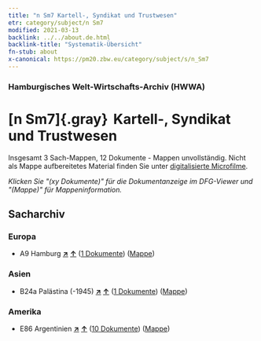 ```yaml
---
title: "n Sm7 Kartell-, Syndikat und Trustwesen"
etr: category/subject/n Sm7
modified: 2021-03-13
backlink: ../../about.de.html
backlink-title: "Systematik-Übersicht"
fn-stub: about
x-canonical: https://pm20.zbw.eu/category/subject/s/n_Sm7
---
```


### Hamburgisches Welt-Wirtschafts-Archiv (HWWA)
# [n Sm7]{.gray}&#8201; Kartell-, Syndikat und Trustwesen&#160; 




Insgesamt 3 Sach-Mappen, 12 Dokumente - Mappen unvollständig.
Nicht als Mappe aufbereitetes Material finden Sie unter [digitalisierte Microfilme](/film/h1_sh.de.html).

_Klicken Sie "(xy Dokumente)" für die Dokumentanzeige im DFG-Viewer und "(Mappe)" für Mappeninformation._

## Sacharchiv




### Europa

- A9 Hamburg [**&nearr;**](../../../geo/i/140905/about.de.html "Hamburg (alle Mappen)") [**&uarr;**](../../../geo/about.de.html#A9 "Ländersystematik") (<a href="https://pm20.zbw.eu/dfgview/sh/140905,163238" title="über: Hamburg : Kartell-, Syndikat und Trustwesen" target="_blank">1 Dokumente</a>) ([Mappe](../../../../folder/sh/1409xx/140905/1632xx/163238/about.de.html))

### Asien

- B24a Palästina (-1945) [**&nearr;**](../../../geo/i/141115/about.de.html "Palästina (-1945) (alle Mappen)") [**&uarr;**](../../../geo/about.de.html#B24a "Ländersystematik") (<a href="https://pm20.zbw.eu/dfgview/sh/141115,163238" title="über: Palästina (-1945) : Kartell-, Syndikat und Trustwesen" target="_blank">1 Dokumente</a>) ([Mappe](../../../../folder/sh/1411xx/141115/1632xx/163238/about.de.html))

### Amerika

- E86 Argentinien [**&nearr;**](../../../geo/i/141692/about.de.html "Argentinien (alle Mappen)") [**&uarr;**](../../../geo/about.de.html#E86 "Ländersystematik") (<a href="https://pm20.zbw.eu/dfgview/sh/141692,163238" title="über: Argentinien : Kartell-, Syndikat und Trustwesen" target="_blank">10 Dokumente</a>) ([Mappe](../../../../folder/sh/1416xx/141692/1632xx/163238/about.de.html))


